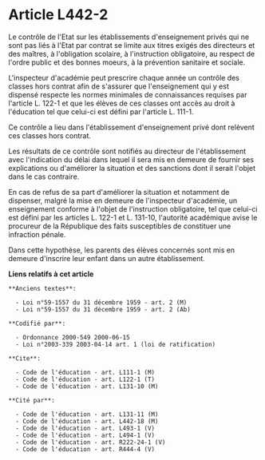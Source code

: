 # Article L442-2

Le contrôle de l'Etat sur les établissements d'enseignement privés qui ne sont pas liés à l'Etat par contrat se limite aux
titres exigés des directeurs et des maîtres, à l'obligation scolaire, à l'instruction obligatoire, au respect de l'ordre
public et des bonnes moeurs, à la prévention sanitaire et sociale.

L'inspecteur d'académie peut prescrire chaque année un contrôle des classes hors contrat afin de s'assurer que l'enseignement
qui y est dispensé respecte les normes minimales de connaissances requises par l'article L. 122-1 et que les élèves de ces
classes ont accès au droit à l'éducation tel que celui-ci est défini par l'article L. 111-1.

Ce contrôle a lieu dans l'établissement d'enseignement privé dont relèvent ces classes hors contrat.

Les résultats de ce contrôle sont notifiés au directeur de l'établissement avec l'indication du délai dans lequel il sera mis
en demeure de fournir ses explications ou d'améliorer la situation et des sanctions dont il serait l'objet dans le cas
contraire.

En cas de refus de sa part d'améliorer la situation et notamment de dispenser, malgré la mise en demeure de l'inspecteur
d'académie, un enseignement conforme à l'objet de l'instruction obligatoire, tel que celui-ci est défini par les articles L.
122-1 et L. 131-10, l'autorité académique avise le procureur de la République des faits susceptibles de constituer une
infraction pénale.

Dans cette hypothèse, les parents des élèves concernés sont mis en demeure d'inscrire leur enfant dans un autre
établissement.

**Liens relatifs à cet article**

	**Anciens textes**:

	  - Loi n°59-1557 du 31 décembre 1959 - art. 2 (M)
	  - Loi n°59-1557 du 31 décembre 1959 - art. 2 (Ab)

	**Codifié par**:

	  - Ordonnance 2000-549 2000-06-15
	  - Loi n°2003-339 2003-04-14 art. 1 (loi de ratification)

	**Cite**:

	  - Code de l'éducation - art. L111-1 (M)
	  - Code de l'éducation - art. L122-1 (T)
	  - Code de l'éducation - art. L131-10 (M)

	**Cité par**:

	  - Code de l'éducation - art. L131-11 (M)
	  - Code de l'éducation - art. L442-18 (M)
	  - Code de l'éducation - art. L493-1 (V)
	  - Code de l'éducation - art. L494-1 (V)
	  - Code de l'éducation - art. R222-24-1 (V)
	  - Code de l'éducation - art. R444-4 (V)
